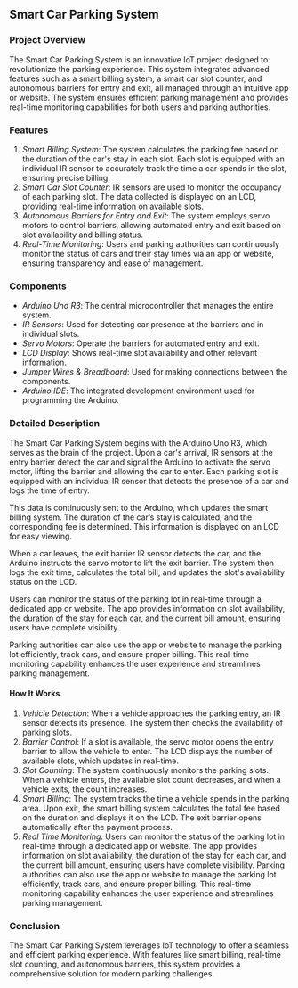 ## Smart Car Parking System

### Project Overview

The Smart Car Parking System is an innovative IoT project designed to revolutionize the parking experience. This system integrates advanced features such as a smart billing system, a smart car slot counter, and autonomous barriers for entry and exit, all managed through an intuitive app or website. The system ensures efficient parking management and provides real-time monitoring capabilities for both users and parking authorities.

### Features

1. *Smart Billing System*: The system calculates the parking fee based on the duration of the car's stay in each slot. Each slot is equipped with an individual IR sensor to accurately track the time a car spends in the slot, ensuring precise billing.
2. *Smart Car Slot Counter*: IR sensors are used to monitor the occupancy of each parking slot. The data collected is displayed on an LCD, providing real-time information on available slots.
3. *Autonomous Barriers for Entry and Exit*: The system employs servo motors to control barriers, allowing automated entry and exit based on slot availability and billing status.
4. *Real-Time Monitoring*: Users and parking authorities can continuously monitor the status of cars and their stay times via an app or website, ensuring transparency and ease of management.

### Components

- *Arduino Uno R3*: The central microcontroller that manages the entire system.
- *IR Sensors*: Used for detecting car presence at the barriers and in individual slots.
- *Servo Motors*: Operate the barriers for automated entry and exit.
- *LCD Display*: Shows real-time slot availability and other relevant information.
- *Jumper Wires & Breadboard*: Used for making connections between the components.
- *Arduino IDE*: The integrated development environment used for programming the Arduino.

### Detailed Description

The Smart Car Parking System begins with the Arduino Uno R3, which serves as the brain of the project. Upon a car's arrival, IR sensors at the entry barrier detect the car and signal the Arduino to activate the servo motor, lifting the barrier and allowing the car to enter. Each parking slot is equipped with an individual IR sensor that detects the presence of a car and logs the time of entry. 

This data is continuously sent to the Arduino, which updates the smart billing system. The duration of the car’s stay is calculated, and the corresponding fee is determined. This information is displayed on an LCD for easy viewing.

When a car leaves, the exit barrier IR sensor detects the car, and the Arduino instructs the servo motor to lift the exit barrier. The system then logs the exit time, calculates the total bill, and updates the slot's availability status on the LCD.

Users can monitor the status of the parking lot in real-time through a dedicated app or website. The app provides information on slot availability, the duration of the stay for each car, and the current bill amount, ensuring users have complete visibility.

Parking authorities can also use the app or website to manage the parking lot efficiently, track cars, and ensure proper billing. This real-time monitoring capability enhances the user experience and streamlines parking management.

#### How It Works

1. *Vehicle Detection*: When a vehicle approaches the parking entry, an IR sensor detects its presence. The system then checks the availability of parking slots.
2. *Barrier Control*: If a slot is available, the servo motor opens the entry barrier to allow the vehicle to enter. The LCD displays the number of available slots, which updates in real-time.
3. *Slot Counting*: The system continuously monitors the parking slots. When a vehicle enters, the available slot count decreases, and when a vehicle exits, the count increases.
4. *Smart Billing*: The system tracks the time a vehicle spends in the parking area. Upon exit, the smart billing system calculates the total fee based on the duration and displays it on the LCD. The exit barrier opens automatically after the payment process.
5. *Real Time Monitoring*: Users can monitor the status of the parking lot in real-time through a dedicated app or website. The app provides information on slot availability, the duration of the stay for each car, and the current bill amount, ensuring users have complete visibility. Parking authorities can also use the app or website to manage the parking lot efficiently, track cars, and ensure proper billing. This real-time monitoring capability enhances the user experience and streamlines parking management.

### Conclusion

The Smart Car Parking System leverages IoT technology to offer a seamless and efficient parking experience. With features like smart billing, real-time slot counting, and autonomous barriers, this system provides a comprehensive solution for modern parking challenges.

